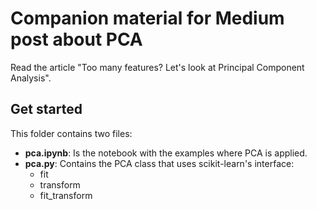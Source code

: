 # Companion material for Medium post about PCA
Read the article "Too many features? Let's look at Principal Component Analysis".

## Get started
This folder contains two files:
- **pca.ipynb**: Is the notebook with the examples where PCA is applied. 
- **pca.py**: Contains the PCA class that uses scikit-learn's interface:
    - fit
    - transform
    - fit_transform
    